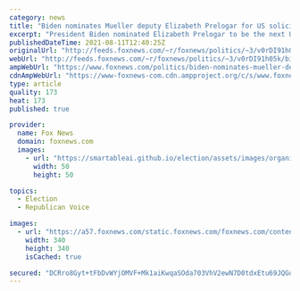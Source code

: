 ```yaml
---
category: news
title: "Biden nominates Mueller deputy Elizabeth Prelogar for US solicitor general"
excerpt: "President Biden nominated Elizabeth Prelogar to be the next U.S. solicitor general at the Department of Justice, the White House announced Wednesday morning."
publishedDateTime: 2021-08-11T12:40:25Z
originalUrl: "http://feeds.foxnews.com/~r/foxnews/politics/~3/v0rDI91h05k/biden-nominates-mueller-deputy-elizabeth-prelogar-solicitor-general"
webUrl: "http://feeds.foxnews.com/~r/foxnews/politics/~3/v0rDI91h05k/biden-nominates-mueller-deputy-elizabeth-prelogar-solicitor-general"
ampWebUrl: "https://www.foxnews.com/politics/biden-nominates-mueller-deputy-elizabeth-prelogar-solicitor-general.amp"
cdnAmpWebUrl: "https://www-foxnews-com.cdn.ampproject.org/c/s/www.foxnews.com/politics/biden-nominates-mueller-deputy-elizabeth-prelogar-solicitor-general.amp"
type: article
quality: 173
heat: 173
published: true

provider:
  name: Fox News
  domain: foxnews.com
  images:
    - url: "https://smartableai.github.io/election/assets/images/organizations/foxnews.com-50x50.jpg"
      width: 50
      height: 50

topics:
  - Election
  - Republican Voice

images:
  - url: "https://a57.foxnews.com/static.foxnews.com/foxnews.com/content/uploads/2021/03/340/340/RonnBlitzerHeadshot.jpg?ve=1&tl=1"
    width: 340
    height: 340
    isCached: true

secured: "DCRro8Gyt+tFbDvWYjOMVF+Mk1aiKwqaSOda703VhV2ewN7D0tdxEtu69JQGuHbNQ2BPkGoJ7KAy073K5HpEuQneWxt+awsDEIHAKVDwSyOvp8824uTcPmXdMh07fXsg8B7Y2z6eKRsvtCNHLJw3rcsREkyVv2CppqTzWXWvogXetGpCdfR5y20Qkxj7SBoTOugVf1iNQA7bdsN56OwzGFFqJ/9V5vx8p9Nfc05pY07hBpGzIF8Cou9gRxxOZIReK61rPGsknzW9NrkUXHasgqsjvdMncPO2Qr04ZjhqVE7ylCb0YCsAFYTRexlMRhJ1aRDzXE2c7lhmrHQdEqbGBkXuBtryTwA4IB6M4ifevjU=;wa7zUHJ5CUtvjm5a6nkRAg=="
---
```


